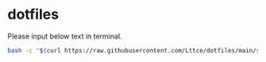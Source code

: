 # dotfiles

Please input below text in terminal.

```sh
bash -c "$(curl https://raw.githubusercontent.com/Lttce/dotfiles/main/setup.sh)"
```

